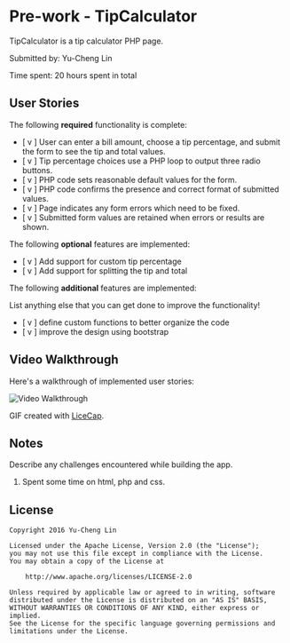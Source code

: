 # Pre-work - TipCalculator

TipCalculator is a tip calculator PHP page.

Submitted by: Yu-Cheng Lin

Time spent: 20 hours spent in total

## User Stories

The following **required** functionality is complete:
* [ v ] User can enter a bill amount, choose a tip percentage, and submit the form to see the tip and total values.
* [ v ] Tip percentage choices use a PHP loop to output three radio buttons.
* [ v ] PHP code sets reasonable default values for the form.
* [ v ] PHP code confirms the presence and correct format of submitted values.
* [ v ] Page indicates any form errors which need to be fixed.
* [ v ] Submitted form values are retained when errors or results are shown.

The following **optional** features are implemented:
* [ v ] Add support for custom tip percentage
* [ v ] Add support for splitting the tip and total

The following **additional** features are implemented:

List anything else that you can get done to improve the functionality!
* [ v ] define custom functions to better organize the code
* [ v ] improve the design using bootstrap

## Video Walkthrough

Here's a walkthrough of implemented user stories:

<img src='http://i.imgur.com/rMKSexo.gif' title='Video Walkthrough' width='' alt='Video Walkthrough' />

GIF created with [LiceCap](http://www.cockos.com/licecap/).

## Notes

Describe any challenges encountered while building the app.
 1. Spent some time on html, php and css.

## License

    Copyright 2016 Yu-Cheng Lin

    Licensed under the Apache License, Version 2.0 (the "License");
    you may not use this file except in compliance with the License.
    You may obtain a copy of the License at

        http://www.apache.org/licenses/LICENSE-2.0

    Unless required by applicable law or agreed to in writing, software
    distributed under the License is distributed on an "AS IS" BASIS,
    WITHOUT WARRANTIES OR CONDITIONS OF ANY KIND, either express or implied.
    See the License for the specific language governing permissions and
    limitations under the License.
